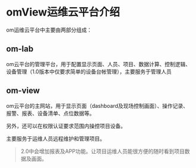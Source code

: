 # omView运维云平台介绍

om运维云平台中主要由两部分组成：

## om-lab

om云平台的管理平台，用于配置显示页面、人员、项目、数据计算、控制逻辑、设备管理（1.0版本中仅要求简单的设备台帐管理），主要服务于管理人员

## om-view

om云平台的主网站，用于显示页面（dashboard及现场控制画面）、操作记录、报警、报表、设备清单、点位数据等。

另外，还可以在权限认证要求范围内操控项目设备。

主要服务于运维人员远程维护和管理项目。

> 2.0中会增加报表及APP功能。让项目运维人员能很方便的随时看到项目数据及画面。



